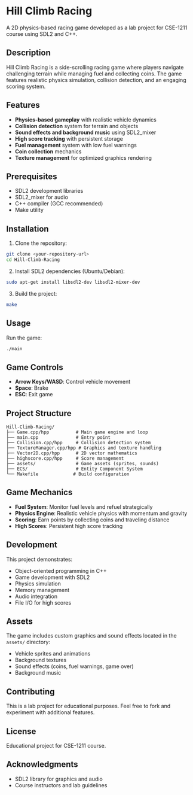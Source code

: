# Hill Climb Racing

A 2D physics-based racing game developed as a lab project for CSE-1211 course using SDL2 and C++.

## Description

Hill Climb Racing is a side-scrolling racing game where players navigate challenging terrain while managing fuel and collecting coins. The game features realistic physics simulation, collision detection, and an engaging scoring system.

## Features

- **Physics-based gameplay** with realistic vehicle dynamics
- **Collision detection** system for terrain and objects
- **Sound effects and background music** using SDL2_mixer
- **High score tracking** with persistent storage
- **Fuel management** system with low fuel warnings
- **Coin collection** mechanics
- **Texture management** for optimized graphics rendering

## Prerequisites

- SDL2 development libraries
- SDL2_mixer for audio
- C++ compiler (GCC recommended)
- Make utility

## Installation

1. Clone the repository:
```bash
git clone <your-repository-url>
cd Hill-Climb-Racing
```

2. Install SDL2 dependencies (Ubuntu/Debian):
```bash
sudo apt-get install libsdl2-dev libsdl2-mixer-dev
```

3. Build the project:
```bash
make
```

## Usage

Run the game:
```bash
./main
```

## Game Controls

- **Arrow Keys/WASD**: Control vehicle movement
- **Space**: Brake
- **ESC**: Exit game

## Project Structure

```
Hill-Climb-Racing/
├── Game.cpp/hpp          # Main game engine and loop
├── main.cpp              # Entry point
├── Collision.cpp/hpp     # Collision detection system
├── TextureManager.cpp/hpp # Graphics and texture handling
├── Vector2D.cpp/hpp      # 2D vector mathematics
├── highscore.cpp/hpp     # Score management
├── assets/               # Game assets (sprites, sounds)
├── ECS/                  # Entity Component System
└── Makefile             # Build configuration
```

## Game Mechanics

- **Fuel System**: Monitor fuel levels and refuel strategically
- **Physics Engine**: Realistic vehicle physics with momentum and gravity
- **Scoring**: Earn points by collecting coins and traveling distance
- **High Scores**: Persistent high score tracking

## Development

This project demonstrates:
- Object-oriented programming in C++
- Game development with SDL2
- Physics simulation
- Memory management
- Audio integration
- File I/O for high scores

## Assets

The game includes custom graphics and sound effects located in the `assets/` directory:
- Vehicle sprites and animations
- Background textures
- Sound effects (coins, fuel warnings, game over)
- Background music

## Contributing

This is a lab project for educational purposes. Feel free to fork and experiment with additional features.

## License

Educational project for CSE-1211 course.

## Acknowledgments

- SDL2 library for graphics and audio
- Course instructors and lab guidelines
